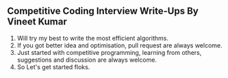 ## Competitive Coding Interview Write-Ups By Vineet Kumar
1) Will try my best to write the most efficient algorithms.
2) If you got better idea and optimisation, pull request are always welcome.
3) Just started with competitive programming, learning from others, suggestions and discussion are always welcome.
4) So Let's get started floks.
